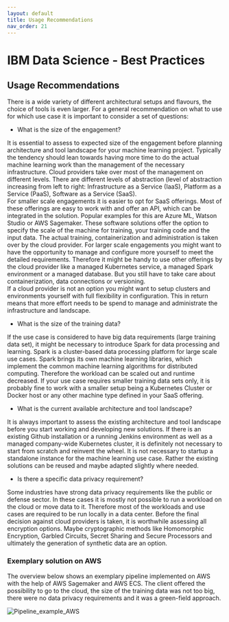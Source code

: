 ```yaml
---
layout: default
title: Usage Recommendations
nav_order: 21
---
```

# IBM Data Science - Best Practices

## Usage Recommendations

There is a wide variety of different architectural setups and flavours, the choice of tools is even larger.
For a general recommendation on what to use for which use case it is important to consider a set of questions:

- What is the size of the engagement?

It is essential to assess to expected size of the engagement before planning architecture and tool landscape for your
machine learning project.
Typically the tendency should lean towards having more time to do the actual machine learning work than the management of the necessary infrastructure.
Cloud providers take over most of the management on different levels.
There are different levels of abstraction (level of abstraction increasing from left to right:
Infrastructure as a Service (IaaS), Platform as a Service (PaaS), Software as a Service (SaaS).  
For smaller scale engagements it is easier to opt for SaaS offerings.
Most of these offerings are easy to work with and offer an API, which can be integrated in the solution.
Popular examples for this are Azure ML, Watson Studio or AWS Sagemaker.
These software solutions offer the option to specify the scale of the machine for training, your training code and the input data.
The actual training, containerization and administration is taken over by the cloud provider.
For larger scale engagements you might want to have the opportunity to manage and configure more yourself to meet the
detailed requirements.
Therefore it might be handy to use other offerings by the cloud provider like a managed
Kubernetes service, a managed Spark environment or a managed database.
But you still have to take care about containerization, data connections or versioning.  
If a cloud provider is not an option you might want to setup clusters and environments yourself with full flexibility
in configuration.
This in return means that more effort needs to be spend to manage and administrate the infrastructure and landscape.

- What is the size of the training data?

If the use case is considered to have big data requirements (large training data set), it might be necessary to introduce Spark for data processing and learning.
Spark is a cluster-based data processing platform for large scale use cases.
Spark brings its own machine learning libraries, which implement the common machine learning algorithms for distributed computing.
Therefore the workload can be scaled out and runtime decreased.
If your use case requires smaller training data sets only, it is probably fine to work with a smaller setup being a Kubernetes Cluster or Docker host or any other machine type defined in your SaaS offering.
  
- What is the current available architecture and tool landscape?

It is always important to assess the existing architecture and tool landscape before you start working and developing new solutions.
If there is an existing Github installation or a running Jenkins environment as well as a managed company-wide Kubernetes cluster, it is definitely not necessary to start from scratch and reinvent the wheel.
It is not necessary to startup a standalone instance for the machine learning use case.
Rather the existing solutions can be reused and maybe adapted slightly where needed.

- Is there a specific data privacy requirement?

Some industries have strong data privacy requirements like the public or defense sector.
In these cases it is mostly not possible to run a workload on the cloud or move data to it.
Therefore most of the workloads and use cases are required to be run locally in a data center.
Before the final decision against cloud providers is taken, it is worthwhile assessing all encryption options.
Maybe cryptographic methods like Homomorphic Encryption, Garbled Circuits, Secret Sharing and Secure Processors and ultimately the generation of synthetic data are an option.

### Exemplary solution on AWS

The overview below shows an exemplary pipeline implemented on AWS with the help of AWS Sagemaker and AWS ECS.
The client offered the possibility to go to the cloud, the size of the training data was not too big, there were no data privacy requirements and it was a green-field approach.

![Pipeline_example_AWS](./res/img/Pipeline_example_AWS.png)
